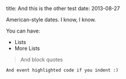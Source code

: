 title: And this is the other test
date: 2013-08-27

American-style dates. I know, I know.

You can have:
* Lists
* More Lists

> And block quotes

    And event highlighted code if you indent :)
